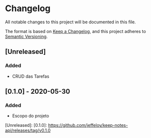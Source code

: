 # Changelog

All notable changes to this project will be documented in this file.

The format is based on [Keep a Changelog](https://keepachangelog.com/en/1.0.0/),
and this project adheres to [Semantic Versioning](https://semver.org/spec/v2.0.0.html).

## [Unreleased]

### Added

- CRUD das Tarefas

## [0.1.0] - 2020-05-30

### Added

- Escopo do projeto

[Unreleased]:
[0.1.0]: https://github.com/jeffeloy/keep-notes-api/releases/tag/v0.1.0
